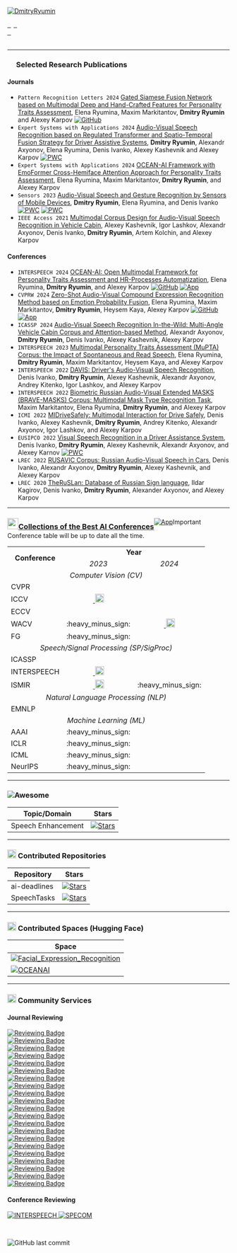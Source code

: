 [![DmitryRyumin](https://readme-typing-svg.demolab.com?font=Roboto&duration=1500&pause=100&color=3081F7&vCenter=true&multiline=true&width=435&height=70&lines=Dr.+Dmitry+Ryumin;Artificial+Intelligence+Researcher)](https://github.com/DmitryRyumin)

<p>

<a href="https://dmitryryumin.github.io">
    <img src="https://img.shields.io/badge/Website-blue??&style=flat-square&logo=opsgenie&logoColor=white" alt="" />
</a>
<a href="https://www.webofscience.com/wos/author/record/K-7989-2018" style="margin-right: 6px;">
    <img src="https://img.shields.io/badge/Web%20of%20Science-5D34BF??&style=flat-square&logo=clarivate&logoColor=white" alt="" />
</a>
<a href="https://www.scopus.com/authid/detail.uri?authorId=57191960214">
    <img src="https://img.shields.io/badge/Scopus-%23E9711C.svg?&style=flat-square&logo=scopus&logoColor=white" alt="" />
</a>
<a href="https://scholar.google.com/citations?user=LrTIp5IAAAAJ">
    <img src="https://img.shields.io/badge/Google%20Scholar-%234285F4.svg?&style=flat-square&logo=google-scholar&logoColor=white" alt="" />
</a>
<a href="https://orcid.org/0000-0002-7935-0569">
    <img src="https://img.shields.io/badge/ORCID-0000--0002--7935--0569-green.svg?&style=flat-square&logo=orcid&logoColor=white" alt="" />
</a>
<br />
<a href="https://huggingface.co/DmitryRyumin">
    <img src="https://img.shields.io/badge/🤗-Hugging%20Face-FFD21F.svg?style=flat-square&&logoColor=white" alt="" />
</a>
<a href="https://t.me/dmitry_ryumin">
    <img src="https://img.shields.io/badge/Telegram-2CA5E0?style=flat-square&logo=telegram&logoColor=white" alt="" />
</a>
<a href="mailto:neweraairesearch@gmail.com">
    <img src="https://img.shields.io/badge/-Email-red?style=flat-square&logo=gmail&logoColor=white" alt="" />
</a>
<br />
<a href="https://github.com/DmitryRyumin">
    <img src="https://github-stats-alpha.vercel.app/api?username=DmitryRyumin&cc=3081F7&tc=FFFFFF&ic=FFFFFF&bc=FFFFFF" alt="" />
<!--     <img src="https://github-stats-alpha.vercel.app/api?username=DmitryRyumin&cc=0C0F19&tc=DBDBDB&ic=fff&bc=0000"> -->
</a>
<br />
<img src="https://custom-icon-badges.demolab.com/badge/dynamic/json?style=flat-square&logo=fire&logoColor=fff&color=orange&label=GitHub%20streak&query=%24.currentStreak.length&suffix=%20days&url=https%3A%2F%2Fstreak-stats.demolab.com%2F%3Fuser%3Ddmitryryumin%26type%3Djson" alt="" />
<img src="https://komarev.com/ghpvc/?username=DmitryRyumin&style=flat-square" alt="" />

</p>

---

### <img src="https://cdn.jsdelivr.net/gh/DmitryRyumin/NewEraAI-Papers@main/images/papers.svg" width="16" alt="" /> Selected Research Publications

#### Journals

- ``Pattern Recognition Letters 2024`` [Gated Siamese Fusion Network based on Multimodal Deep and Hand-Crafted Features for Personality Traits Assessment](https://www.sciencedirect.com/science/article/pii/S0167865524002071), Elena Ryumina, Maxim Markitantov, **Dmitry Ryumin**  and Alexey Karpov [![GitHub](https://img.shields.io/github/stars/aimclub/OCEANAI?style=flat)](https://github.com/aimclub/OCEANAI)
- ``Expert Systems with Applications 2024`` [Audio-Visual Speech Recognition based on Regulated Transformer and Spatio-Temporal Fusion Strategy for Driver Assistive Systems](https://www.sciencedirect.com/science/article/pii/S095741742401025X), **Dmitry Ryumin**, Alexandr Axyonov, Elena Ryumina, Denis Ivanko, Alexey Kashevnik and Alexey Karpov [![PWC](https://img.shields.io/endpoint.svg?url=https://paperswithcode.com/badge/audio-visual-speech-recognition-based-on/lipreading-on-lip-reading-in-the-wild)](https://paperswithcode.com/sota/lipreading-on-lip-reading-in-the-wild?p=audio-visual-speech-recognition-based-on)
- ``Expert Systems with Applications 2024`` [OCEAN-AI Framework with EmoFormer Cross-Hemiface Attention Approach for Personality Traits Assessment](https://www.sciencedirect.com/science/article/pii/S0957417423029433), Elena Ryumina, Maxim Markitantov, **Dmitry Ryumin**, and Alexey Karpov
- ``Sensors 2023`` [Audio-Visual Speech and Gesture Recognition by Sensors of Mobile Devices](https://www.mdpi.com/1424-8220/23/4/2284), **Dmitry Ryumin**, Elena Ryumina, and Denis Ivanko [![PWC](https://img.shields.io/endpoint.svg?url=https://paperswithcode.com/badge/audio-visual-speech-and-gesture-recognition/sign-language-recognition-on-autsl)](https://paperswithcode.com/sota/sign-language-recognition-on-autsl?p=audio-visual-speech-and-gesture-recognition) [![PWC](https://img.shields.io/endpoint.svg?url=https://paperswithcode.com/badge/audio-visual-speech-and-gesture-recognition/audio-visual-speech-recognition-on-lrw)](https://paperswithcode.com/sota/audio-visual-speech-recognition-on-lrw?p=audio-visual-speech-and-gesture-recognition)
- ``IEEE Access 2021`` [Multimodal Corpus Design for Audio-Visual Speech Recognition in Vehicle Cabin](https://ieeexplore.ieee.org/document/9364986), Alexey Kashevnik, Igor Lashkov, Alexandr Axyonov, Denis Ivanko, **Dmitry Ryumin**, Artem Kolchin, and Alexey Karpov

#### Conferences

- ``INTERSPEECH 2024`` [OCEAN-AI: Open Multimodal Framework for Personality Traits Assessment and HR-Processes Automatization](https://www.isca-archive.org/interspeech_2024/ryumina24_interspeech.html), Elena Ryumina, **Dmitry Ryumin**, and Alexey Karpov [![GitHub](https://img.shields.io/github/stars/aimclub/OCEANAI?style=flat)](https://github.com/aimclub/OCEANAI) [![App](https://img.shields.io/badge/🤗-DEMO--OCEANAI-FFD21F.svg)](https://huggingface.co/spaces/ElenaRyumina/OCEANAI)
- ``CVPRW 2024`` [Zero-Shot Audio-Visual Compound Expression Recognition Method based on Emotion Probability Fusion](https://openaccess.thecvf.com/content/CVPR2024W/ABAW/html/Ryumina_Zero-Shot_Audio-Visual_Compound_Expression_Recognition_Method_based_on_Emotion_Probability_CVPRW_2024_paper.html), Elena Ryumina, Maxim Markitantov, **Dmitry Ryumin**, Heysem Kaya, Alexey Karpov [![GitHub](https://img.shields.io/github/stars/ElenaRyumina/AVCER?style=flat)](https://github.com/ElenaRyumina/AVCER) [![App](https://img.shields.io/badge/🤗-DEMO--AVCER-FFD21F.svg)](https://huggingface.co/spaces/ElenaRyumina/AVCER)
- ``ICASSP 2024`` [Audio-Visual Speech Recognition In-the-Wild: Multi-Angle Vehicle Cabin Corpus and Attention-based Method](https://ieeexplore.ieee.org/document/10448048), Alexandr Axyonov, **Dmitry Ryumin**, Denis Ivanko, Alexey Kashevnik, Alexey Karpov
- ``INTERSPEECH 2023`` [Multimodal Personality Traits Assessment (MuPTA) Corpus: the Impact of Spontaneous and Read Speech](https://www.isca-speech.org/archive/interspeech_2023/ryumina23_interspeech.html), Elena Ryumina, **Dmitry Ryumin**, Maxim Markitantov, Heysem Kaya, and Alexey Karpov
- ``INTERSPEECH 2022`` [DAVIS: Driver's Audio-Visual Speech Recognition](https://www.isca-speech.org/archive/interspeech_2022/ivanko22_interspeech.html), Denis Ivanko, **Dmitry Ryumin**, Alexey Kashevnik, Alexandr Axyonov, Andrey Kitenko, Igor Lashkov, and Alexey Karpov
- ``INTERSPEECH 2022`` [Biometric Russian Audio-Visual Extended MASKS (BRAVE-MASKS) Corpus: Multimodal Mask Type Recognition Task](https://www.isca-speech.org/archive/interspeech_2022/markitantov22_interspeech.html), Maxim Markitantov, Elena Ryumina, **Dmitry Ryumin**, and Alexey Karpov
- ``ICMI 2022`` [MIDriveSafely: Multimodal Interaction for Drive Safely](https://dl.acm.org/doi/abs/10.1145/3536221.3557037), Denis Ivanko, Alexey Kashevnik, **Dmitry Ryumin**, Andrey Kitenko, Alexandr Axyonov, Igor Lashkov, and Alexey Karpov
- ``EUSIPCO 2022`` [Visual Speech Recognition in a Driver Assistance System](https://ieeexplore.ieee.org/document/9909819), Denis Ivanko, **Dmitry Ryumin**, Alexey Kashevnik, Alexandr Axyonov, and Alexey Karnov [![PWC](https://img.shields.io/endpoint.svg?url=https://paperswithcode.com/badge/visual-speech-recognition-in-a-driver/lipreading-on-lip-reading-in-the-wild)](https://paperswithcode.com/sota/lipreading-on-lip-reading-in-the-wild?p=visual-speech-recognition-in-a-driver)
- ``LREC 2022`` [RUSAVIC Corpus: Russian Audio-Visual Speech in Cars](https://aclanthology.org/2022.lrec-1.166/), Denis Ivanko, Alexandr Axyonov, **Dmitry Ryumin**, Alexey Kashevnik, and Alexey Karpov
- ``LREC 2020`` [TheRuSLan: Database of Russian Sign language](https://aclanthology.org/2020.lrec-1.746/), Ildar Kagirov, Denis Ivanko, **Dmitry Ryumin**, Alexander Axyonov, and Alexey Karpov

---

### <a href="https://github.com/DmitryRyumin/NewEraAI-Papers" style="float:left;"><img src="https://cdn.jsdelivr.net/gh/DmitryRyumin/NewEraAI-Papers@main/images/arrow_click_cursor_pointer.png" width="25" alt="" />Collections of the Best AI Conferences</a>

<a href="https://huggingface.co/spaces/DmitryRyumin/NewEraAI-Papers" style="float:left;">
  <img src="https://img.shields.io/badge/🤗-NewEraAI--Papers-FFD21F.svg" alt="App" />
</a>

> [!important]
> Conference table will be up to date all the time.

<table>
    <tr>
        <td rowspan="2" align="center"><strong>Conference</strong></td>
        <td colspan="2" align="center"><strong>Year</strong></td>
    </tr>
    <tr>
        <td colspan="1" align="center"><i>2023</i></td>
        <td colspan="1" align="center"><i>2024</i></td>
    </tr>
    <tr>
        <td colspan="3" align="center"><i>Computer Vision (CV)</i></td>
    </tr>
    <tr>
        <td>CVPR</td>
        <td colspan="2" align="center"><a href="https://github.com/DmitryRyumin/CVPR-2023-24-Papers" target="_blank"><img src="https://img.shields.io/github/stars/DmitryRyumin/CVPR-2023-24-Papers?style=flat" alt="" /></a></td>
    </tr>
    <tr>
        <td>ICCV</td>
        <td align="center"><a href="https://github.com/DmitryRyumin/ICCV-2023-Papers" target="_blank"><img src="https://img.shields.io/github/stars/DmitryRyumin/ICCV-2023-Papers?style=flat" alt="" />&nbsp;<img src="https://cdn.jsdelivr.net/gh/DmitryRyumin/NewEraAI-Papers@main/images/done.svg" width="20" alt="" /></a></td>
        <td align="center"><img src="https://img.shields.io/badge/Not%20Scheduled-CC5540" alt=""/></td>
    </tr>
    <tr>
        <td>ECCV</td>
        <td align="center"><img src="https://img.shields.io/badge/Not%20Scheduled-CC5540" alt=""/></td>
        <td align="center"><img src="https://img.shields.io/badge/October-white?logo=github&labelColor=b31b1b" alt="" /></td>
    </tr>
    <tr>
        <td>WACV</td>
        <td align="center">:heavy_minus_sign:</td>
        <td align="center"><a href="https://github.com/DmitryRyumin/WACV-2024-Papers" target="_blank"><img src="https://img.shields.io/github/stars/DmitryRyumin/WACV-2024-Papers?style=flat" alt="" />&nbsp;<img src="https://cdn.jsdelivr.net/gh/DmitryRyumin/NewEraAI-Papers@main/images/done.svg" width="20" alt="" /></a></td>
    </tr>
    <tr>
        <td>FG</td>
        <td align="center">:heavy_minus_sign:</td>
        <td align="center"><a href="https://github.com/DmitryRyumin/FG-2024-Papers" target="_blank"><img src="https://img.shields.io/github/stars/DmitryRyumin/FG-2024-Papers?style=flat" alt="" /></a></td>
    </tr>
    <tr>
        <td colspan="3" align="center"><i>Speech/Signal Processing (SP/SigProc)</i></td>
    </tr>
    <tr>
        <td>ICASSP</td>
        <td colspan="2" align="center"><a href="https://github.com/DmitryRyumin/ICASSP-2023-24-Papers" target="_blank"><img src="https://img.shields.io/github/stars/DmitryRyumin/ICASSP-2023-24-Papers?style=flat" alt="" /></a></td>
    </tr>
    <tr>
        <td>INTERSPEECH</td>
        <td align="center"><a href="https://github.com/DmitryRyumin/INTERSPEECH-2023-Papers" target="_blank"><img src="https://img.shields.io/github/stars/DmitryRyumin/INTERSPEECH-2023-Papers?style=flat" alt="" />&nbsp;<img src="https://cdn.jsdelivr.net/gh/DmitryRyumin/NewEraAI-Papers@main/images/done.svg" width="20" alt="" /></a></td>
        <td align="center"><img src="https://img.shields.io/badge/September-white?logo=github&labelColor=b31b1b" alt="" /></td>
    </tr>
    <tr>
        <td>ISMIR</td>
        <td align="center"><a href="https://github.com/yamathcy/ISMIR-2023-Papers" target="_blank"><img src="https://img.shields.io/github/stars/yamathcy/ISMIR-2023-Papers?style=flat" alt="" />&nbsp;<img src="https://cdn.jsdelivr.net/gh/DmitryRyumin/NewEraAI-Papers@main/images/done.svg" width="20" alt="" /></a></td>
        <td align="center">:heavy_minus_sign:</td>
    </tr>
    <tr>
        <td colspan="3" align="center"><i>Natural Language Processing (NLP)</i></td>
    </tr>
    <tr>
        <td>EMNLP</td>
        <td align="center"><a href="https://github.com/DmitryRyumin/EMNLP-2023-Papers" target="_blank"><img src="https://img.shields.io/github/stars/DmitryRyumin/EMNLP-2023-Papers?style=flat" alt="" /></a></td>
        <td align="center"><img src="https://img.shields.io/badge/December-white?logo=github&labelColor=b31b1b" alt="" /></td>
    </tr>
    <tr>
        <td colspan="3" align="center"><i>Machine Learning (ML)</i></td>
    </tr>
    <tr>
        <td>AAAI</td>
        <td align="center">:heavy_minus_sign:</td>
        <td align="center"><a href="https://github.com/DmitryRyumin/AAAI-2024-Papers" target="_blank"><img src="https://img.shields.io/github/stars/DmitryRyumin/AAAI-2024-Papers?style=flat" alt="" /></a></td>
    </tr>
    <tr>
        <td>ICLR</td>
        <td align="center">:heavy_minus_sign:</td>
        <td align="center"><img src="https://img.shields.io/badge/May-white?logo=github&labelColor=b31b1b" alt="" /></td>
    </tr>
    <tr>
        <td>ICML</td>
        <td align="center">:heavy_minus_sign:</td>
        <td align="center"><img src="https://img.shields.io/badge/July-white?logo=github&labelColor=b31b1b" alt="" /></td>
    </tr>
    <tr>
        <td>NeurIPS</td>
        <td align="center">:heavy_minus_sign:</td>
        <td align="center"><img src="https://img.shields.io/badge/December-white?logo=github&labelColor=b31b1b" alt="" /></td>
    </tr>
</table>

---

### <img src="https://cdn.rawgit.com/sindresorhus/awesome/d7305f38d29fed78fa85652e3a63e154dd8e8829/media/badge.svg" alt="Awesome">

| Topic/Domain | Stars |
|--------------|-------|
| Speech Enhancement | [![Stars](https://img.shields.io/github/stars/DmitryRyumin/Awesome-Speech-Enhancement?style=flat)](https://github.com/DmitryRyumin/Awesome-Speech-Enhancement) |

---

### <img src="https://cdn.jsdelivr.net/gh/DmitryRyumin/NewEraAI-Papers@main/images/github_social.svg" width="20" alt="" /> Contributed Repositories

| Repository | Stars |
|------------|-------|
| ai-deadlines | [![Stars](https://img.shields.io/github/stars/paperswithcode/ai-deadlines?style=flat)](https://github.com/paperswithcode/ai-deadlines) |
| SpeechTasks | [![Stars](https://img.shields.io/github/stars/WangHelin1997/SpeechTasks?style=flat)](https://github.com/WangHelin1997/SpeechTasks) |

---

### <img src="https://cdn.jsdelivr.net/gh/DmitryRyumin/NewEraAI-Papers@main/images/spaces.svg" width="20" alt="" /> Contributed Spaces (Hugging Face)

| Space |
|-------|
| [![Facial_Expression_Recognition](https://img.shields.io/badge/🤗-Facial_Expression_Recognition-FFD21F.svg)](https://huggingface.co/spaces/ElenaRyumina/Facial_Expression_Recognition) |
| [![OCEANAI](https://img.shields.io/badge/🤗-OCEANAI-FFD21F.svg)](https://huggingface.co/spaces/ElenaRyumina/OCEANAI) |

---

### <img src="https://cdn.jsdelivr.net/gh/DmitryRyumin/NewEraAI-Papers@main/images/research.svg" width="20" alt="" /> Community Services

#### Journal Reviewing

<p>
    <a href="https://github.com/DmitryRyumin/DmitryRyumin/blob/master/certificates/ESWA.pdf">
        <img src="https://img.shields.io/badge/Expert%20Systems%20with%20Applications-22-045877?&style=flat-square" alt="Reviewing Badge" />
    </a>
    <br />
    <a href="https://github.com/DmitryRyumin/DmitryRyumin/blob/master/certificates/IMAVIS.pdf">
        <img src="https://img.shields.io/badge/Image%20and%20Vision%20Computing-11-505050?&style=flat-square" alt="Reviewing Badge" />
    </a>
    <br />
    <a href="https://github.com/DmitryRyumin/DmitryRyumin/blob/master/certificates/NEUCOM.pdf">
        <img src="https://img.shields.io/badge/Neurocomputing-9-EFE30E?&style=flat-square" alt="Reviewing Badge" />
    </a>
    <br />
    <a href="https://github.com/DmitryRyumin/DmitryRyumin/blob/master/certificates/HLY.pdf">
        <img src="https://img.shields.io/badge/Heliyon-8-027DBC?&style=flat-square" alt="Reviewing Badge" />
    </a>
    <br />
    <a href="https://github.com/DmitryRyumin/DmitryRyumin/blob/master/certificates/PR.pdf">
        <img src="https://img.shields.io/badge/Pattern%20Recognition-6-E87324?&style=flat-square" alt="Reviewing Badge" />
    </a>
    <br />
    <a href="https://github.com/DmitryRyumin/DmitryRyumin/blob/master/certificates/NN.pdf">
        <img src="https://img.shields.io/badge/Neural%20Networks-4-1E3887?&style=flat-square" alt="Reviewing Badge" />
    </a>
    <br />
    <a href="https://github.com/DmitryRyumin/DmitryRyumin/blob/master/certificates/IJCCE.pdf">
        <img src="https://img.shields.io/badge/International%20Journal%20of%20Cognitive%20Computing%20in%20Engineering-4-6BAFCC?&style=flat-square" alt="Reviewing Badge" />
    </a>
    <br />
    <a href="https://github.com/DmitryRyumin/DmitryRyumin/blob/master/certificates/PATREC.pdf">
        <img src="https://img.shields.io/badge/Pattern%20Recognition%20Letters-3-000000?&style=flat-square" alt="Reviewing Badge" />
    </a>
    <br />
    <a href="https://github.com/DmitryRyumin/DmitryRyumin/blob/master/certificates/KNOSYS.pdf">
        <img src="https://img.shields.io/badge/Knowledge--Based%20Systems-3-EFE30E?&style=flat-square" alt="Reviewing Badge" />
    </a>
    <br />
    <a href="https://github.com/DmitryRyumin/DmitryRyumin/blob/master/certificates/ISWA.pdf">
        <img src="https://img.shields.io/badge/Intelligent%20Systems%20with%20Applications-2-1C346D?&style=flat-square" alt="Reviewing Badge" />
    </a>
    <br />
    <a href="https://github.com/DmitryRyumin/DmitryRyumin/blob/master/certificates/INFFUS.pdf">
        <img src="https://img.shields.io/badge/Information%20Fusion-2-505050?&style=flat-square" alt="Reviewing Badge" />
    </a>
    <br />
    <a href="https://github.com/DmitryRyumin/DmitryRyumin/blob/master/certificates/YCVIU.pdf">
        <img src="https://img.shields.io/badge/Computer%20Vision%20and%20Image%20Understanding-2-8A6734?&style=flat-square" alt="Reviewing Badge" />
    </a>
    <br />
    <a href="https://github.com/DmitryRyumin/DmitryRyumin/blob/master/certificates/SOFTX.pdf">
        <img src="https://img.shields.io/badge/SoftwareX-2-53C0AF?&style=flat-square" alt="Reviewing Badge" />
    </a>
    <br />
    <a href="https://github.com/DmitryRyumin/DmitryRyumin/blob/master/certificates/VISINF.pdf">
        <img src="https://img.shields.io/badge/Visual%20Informatics-2-5E1918?&style=flat-square" alt="Reviewing Badge" />
    </a>
    <br />
    <a href="https://github.com/DmitryRyumin/DmitryRyumin/blob/master/certificates/SPECOM.pdf">
        <img src="https://img.shields.io/badge/Speech%20Communication-2-DF1E25?&style=flat-square" alt="Reviewing Badge" />
    </a>
    <br />
    <a href="https://github.com/DmitryRyumin/DmitryRyumin/blob/master/certificates/DIB.pdf">
        <img src="https://img.shields.io/badge/Data%20in%20Brief-2-E11E27?&style=flat-square" alt="Reviewing Badge" />
    </a>
    <br />
    <a href="https://github.com/DmitryRyumin/DmitryRyumin/blob/master/certificates/EAAI.pdf">
        <img src="https://img.shields.io/badge/Engineering%20Applications%20of%20Artificial%20Intelligence-2-583676?&style=flat-square" alt="Reviewing Badge" />
    </a>
    <br />
    <a href="https://github.com/DmitryRyumin/DmitryRyumin/blob/master/certificates/NLP.pdf">
        <img src="https://img.shields.io/badge/Natural%20Language%20Processing%20Journal-2-0F7C80?&style=flat-square" alt="Reviewing Badge" />
    </a>
    <br />
    <a href="https://github.com/DmitryRyumin/DmitryRyumin/blob/master/certificates/YCSLA.pdf">
        <img src="https://img.shields.io/badge/Computer%20Speech%20and%20Language-2-227CC0?&style=flat-square" alt="Reviewing Badge" />
    </a>
    <br />
    <a href="https://github.com/DmitryRyumin/DmitryRyumin/blob/master/certificates/MEASUR.pdf">
        <img src="https://img.shields.io/badge/Measurement-1-545CA8?&style=flat-square" alt="Reviewing Badge" />
    </a>
    <br />
    <a href="https://orcid.org/0000-0002-7935-0569">
        <img src="https://img.shields.io/badge/IEEE%20Transactions%20on%20Circuits%20and%20Systems%20for%20Video%20Technology-1-14303E?&style=flat-square" alt="Reviewing Badge" />
    </a>
</p>

#### Conference Reviewing

<p>
    <a href="https://interspeech2024.org/">
        <img src="http://img.shields.io/badge/INTERSPEECH-2024-0C1C43.svg?&style=flat-square" alt="INTERSPEECH">
    </a>
    <a href="https://specom2024.ftn.uns.ac.rs/">
        <img src="http://img.shields.io/badge/SPECOM-2023%E2%80%9324-FDD944.svg?&style=flat-square" alt="SPECOM">
    </a>
</p>

<br />

![GitHub last commit](https://img.shields.io/github/last-commit/DmitryRyumin/DmitryRyumin)
